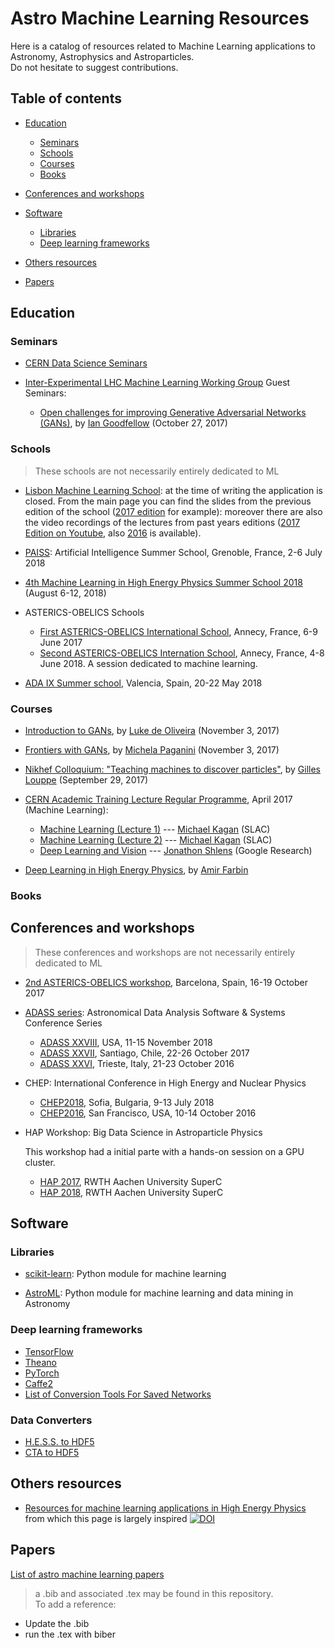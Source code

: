 # Astro Machine Learning Resources

Here is a catalog of resources related to Machine Learning applications to Astronomy, Astrophysics and Astroparticles.   
Do not hesitate to suggest contributions.


## Table of contents

  - [Education](#education)

    - [Seminars](#seminars)
    - [Schools](#schools)
    - [Courses](#courses)
    - [Books](#books)


  - [Conferences and workshops](#conferences-and-workshops)

  - [Software](#software)

    - [Libraries](#libraries)
    - [Deep learning frameworks](#deep-learning-frameworks)


  - [Others resources](#others-resources)

  - [Papers](#papers)


## Education

### Seminars

- [CERN Data Science Seminars](https://indico.cern.ch/category/9320/)

- [Inter-Experimental LHC Machine Learning Working Group](https://iml.web.cern.ch/) Guest Seminars:

  - [Open challenges for improving Generative Adversarial Networks (GANs)](https://indico.cern.ch/event/673989/), by [Ian Goodfellow](http://www.iangoodfellow.com/) (October 27, 2017)

### Schools

> These schools are not necessarily entirely dedicated to ML

- [Lisbon Machine Learning School](http://lxmls.it.pt/2018/): at the time of writing the application is closed. From the main page you can find the slides from the previous edition of the school ([2017 edition](http://lxmls.it.pt/2017/?page_id=65) for example): moreover there are also the video recordings of the lectures from past years editions ([2017 Edition on Youtube](https://www.youtube.com/watch?v=oUgkl8Z8wt8&list=PLToLj8M4ao-fuRfnzEJCCnvuW2_FeJ73N), also [2016](https://www.youtube.com/watch?v=jFyg-Ps5B0s&list=PLToLj8M4ao-fymxXBIOU6sF1NGFLb5EiX) is available).

- [PAISS](https://project.inria.fr/paiss/): Artificial Intelligence Summer School, Grenoble, France, 2-6 July 2018

- [4th Machine Learning in High Energy Physics Summer School 2018](https://indico.cern.ch/event/687473/) (August 6-12, 2018)

- ASTERICS-OBELICS Schools
  - [First ASTERICS-OBELICS International School](https://indico.in2p3.fr/event/14227/), Annecy, France, 6-9 June 2017
  - [Second ASTERICS-OBELICS Internation School](https://indico.in2p3.fr/event/16864/), Annecy, France, 4-8 June 2018. A session dedicated to machine learning.


- [ADA IX Summer school](http://ada9.cosmostat.org/), Valencia, Spain, 20-22 May 2018



### Courses

- [Introduction to GANs](https://indico.cern.ch/event/655447/contributions/2742176/), by [Luke de Oliveira](https://ldo.io/) (November 3, 2017)

- [Frontiers with GANs](https://indico.cern.ch/event/655447/contributions/2742180/), by [Michela Paganini](http://mickypaganini.github.io) (November 3, 2017)

- [Nikhef Colloquium: "Teaching machines to discover particles"](https://indico.nikhef.nl/event/878/), by [Gilles Louppe](https://glouppe.github.io/) (September 29, 2017)

- [CERN Academic Training Lecture Regular Programme](https://indico.cern.ch/category/72/), April 2017 (Machine Learning):

  - [Machine Learning (Lecture 1)](https://indico.cern.ch/event/619370/) --- [Michael Kagan](https://www.linkedin.com/in/michael-kagan-06292616/) (SLAC)
  - [Machine Learning (Lecture 2)](https://indico.cern.ch/event/619371/) --- [Michael Kagan](https://www.linkedin.com/in/michael-kagan-06292616/) (SLAC)
  - [Deep Learning and Vision](https://indico.cern.ch/event/619372/) --- [Jonathon Shlens](https://research.google.com/pubs/JonathonShlens.html) (Google Research)

- [Deep Learning in High Energy Physics](https://youtu.be/cSxQPFb0yOw), by [Amir Farbin](http://www.uta.edu/physics/pages/faculty/profiles/farbin/index.html)

### Books

## Conferences and workshops

> These conferences and workshops are not necessarily entirely dedicated to ML

- [2nd ASTERICS-OBELICS workshop](https://indico.astron.nl/conferenceDisplay.py?ovw=True&confId=87), Barcelona, Spain, 16-19 October 2017    

- [ADASS series](http://www.adass.org/): Astronomical Data Analysis Software & Systems Conference Series

  - [ADASS XXVIII](http://adass2018.astro.umd.edu/), USA, 11-15 November 2018
  - [ADASS XXVII](http://www.adass.cl/), Santiago, Chile, 22-26 October 2017
  - [ADASS XXVI](http://www.adass2016.inaf.it/index.php), Trieste, Italy, 21-23 October 2016


- CHEP: International Conference in High Energy and Nuclear Physics

  - [CHEP2018](http://chep2018.org/), Sofia, Bulgaria, 9-13 July 2018
  - [CHEP2016](http://chep2016.org/), San Francisco, USA, 10-14 October 2016

- HAP Workshop: Big Data Science in Astroparticle Physics

  This workshop had a initial parte with a hands-on session on a GPU cluster. 
  
  - [HAP 2017](https://indico.scc.kit.edu/indico/event/277/overview), RWTH Aachen University SuperC
  - [HAP 2018](https://indico.scc.kit.edu/indico/event/344/overview), RWTH Aachen University SuperC


## Software

### Libraries
- [scikit-learn](http://scikit-learn.org/): Python module for machine learning

- [AstroML](http://www.astroml.org/): Python module for machine learning and data mining in Astronomy

### Deep learning frameworks

- [TensorFlow](https://www.tensorflow.org/)
- [Theano](http://deeplearning.net/software/theano/)
- [PyTorch](http://pytorch.org/)
- [Caffe2](https://caffe2.ai/)
- [List of Conversion Tools For Saved Networks](https://github.com/ysh329/deep-learning-model-convertor)

### Data Converters

- [H.E.S.S. to HDF5](https://gitlab.com/ishilon/mcdst-to-h5)
- [CTA to HDF5](https://github.com/cta-observatory/dl_data_dumper/)


## Others resources

- [Resources for machine learning applications in High Energy Physics](https://github.com/iml-wg/HEP-ML-Resources.git) from which this page is largely inspired [![DOI](https://zenodo.org/badge/DOI/10.5281/zenodo.1147001.svg)](https://doi.org/10.5281/zenodo.1147001)

## Papers

[List of astro machine learning papers](astro_ml_bib.pdf)

> a .bib and associated .tex may be found in this repository.   
To add a reference:
- Update the .bib
- run the .tex with biber
